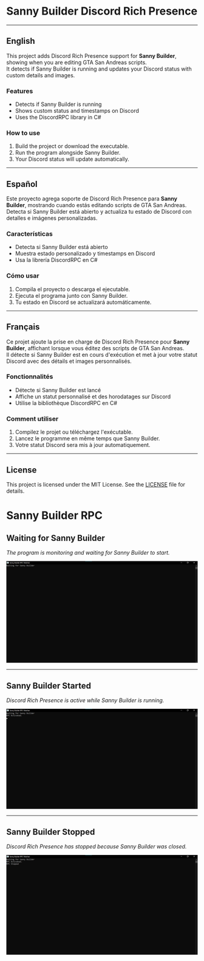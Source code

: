 # Sanny Builder Discord Rich Presence

---

## English

This project adds Discord Rich Presence support for **Sanny Builder**, showing when you are editing GTA San Andreas scripts.  
It detects if Sanny Builder is running and updates your Discord status with custom details and images.

### Features
- Detects if Sanny Builder is running
- Shows custom status and timestamps on Discord
- Uses the DiscordRPC library in C#

### How to use
1. Build the project or download the executable.
2. Run the program alongside Sanny Builder.
3. Your Discord status will update automatically.

---

## Español

Este proyecto agrega soporte de Discord Rich Presence para **Sanny Builder**, mostrando cuando estás editando scripts de GTA San Andreas.  
Detecta si Sanny Builder está abierto y actualiza tu estado de Discord con detalles e imágenes personalizadas.

### Características
- Detecta si Sanny Builder está abierto
- Muestra estado personalizado y timestamps en Discord
- Usa la librería DiscordRPC en C#

### Cómo usar
1. Compila el proyecto o descarga el ejecutable.
2. Ejecuta el programa junto con Sanny Builder.
3. Tu estado en Discord se actualizará automáticamente.

---

## Français

Ce projet ajoute la prise en charge de Discord Rich Presence pour **Sanny Builder**, affichant lorsque vous éditez des scripts de GTA San Andreas.  
Il détecte si Sanny Builder est en cours d'exécution et met à jour votre statut Discord avec des détails et images personnalisés.

### Fonctionnalités
- Détecte si Sanny Builder est lancé
- Affiche un statut personnalisé et des horodatages sur Discord
- Utilise la bibliothèque DiscordRPC en C#

### Comment utiliser
1. Compilez le projet ou téléchargez l'exécutable.
2. Lancez le programme en même temps que Sanny Builder.
3. Votre statut Discord sera mis à jour automatiquement.

---

## License

This project is licensed under the MIT License. See the [LICENSE](LICENSE) file for details.


# Sanny Builder RPC

## Waiting for Sanny Builder  
_The program is monitoring and waiting for Sanny Builder to start._

![Waiting for Sanny Builder](imagesREFS/waiting.png)

---

## Sanny Builder Started  
_Discord Rich Presence is active while Sanny Builder is running._

![Sanny Builder Started](imagesREFS/started.png)

---

## Sanny Builder Stopped  
_Discord Rich Presence has stopped because Sanny Builder was closed._

![Sanny Builder Stopped](imagesREFS/stopped.png)
